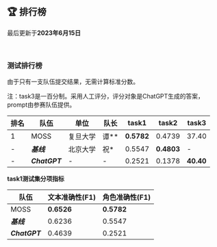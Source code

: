 
<br/>

## 🏆 排行榜

<p class="text-center">最后更新于<strong>2023年6月15日</strong></p>

<br/>

### 测试排行榜

<p>由于只有一支队伍提交结果，无需计算标准分数。</p>
<p>注：task3是一百分制。采用人工评分，评分对象是ChatGPT生成的答案，prompt由参赛队伍提供。</p>

| 排名 | 队伍     | 单位             | 队长 | task1  | task2  | task3  |
| ---- | -------- | ---------------- | ---- | ------ | ------ | ------ |
| 1    | MOSS | 复旦大学         | 谭** | **0.5782** | 0.4739 | 37.40 |
| - | <span style="color:var(--bs-secondary)">***基线***<span> | 北京大学 | 祝* | 0.5547 | **0.4803** | - |
| -    | <span style="color:var(--bs-secondary)">***ChatGPT***<span> | -         | - | 0.2521 | 0.1378 | **40.40** |

**task1测试集分项指标**

| 队伍     | 文本准确性(F1)     | 角色准确性(F1) |
| -------- | ---------------- | -------------- |
| MOSS | **0.6526** | **0.5782** |
| <span style="color:var(--bs-secondary)">***基线***<span> | 0.6236 | 0.5547 |
| <span style="color:var(--bs-secondary)">***ChatGPT***<span> | 0.4639 | 0.2521 |
